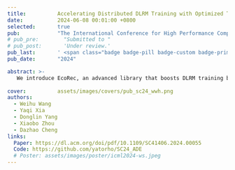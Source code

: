 ```yaml
---
title:          Accelerating Distributed DLRM Training with Optimized TT Decomposition and Micro-Batching
date:           2024-06-08 00:01:00 +0800
selected:       true
pub:            "The International Conference for High Performance Computing, Networking, Storage, and Analysis (SC)"
# pub_pre:        "Submitted to "
# pub_post:       'Under review.'
pub_last:       ' <span class="badge badge-pill badge-custom badge-primary">Conference</span><span class="badge badge-pill badge-custom badge-danger">CCF-A</span>'
pub_date:       "2024"

abstract: >-
   We introduce EcoRec, an advanced library that boosts DLRM training by integrating TT decomposition with distributed training.
  
cover:          assets/images/covers/pub_sc24_wwh.png
authors:
  - Weihu Wang
  - Yaqi Xia
  - Donglin Yang
  - Xiaobo Zhou
  - Dazhao Cheng
links:
  Paper: https://dl.acm.org/doi/pdf/10.1109/SC41406.2024.00055
  Code: https://github.com/yatorho/SC24_ADE
  # Poster: assets/images/poster/icml2024-ws.jpeg
---
```

